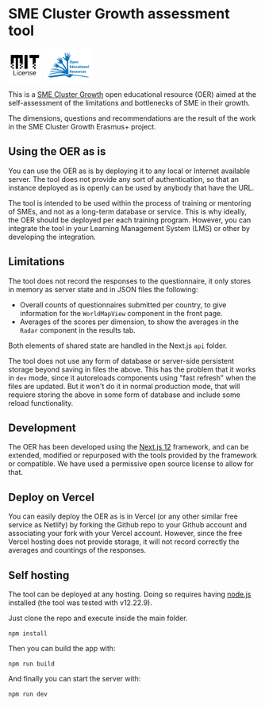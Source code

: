 
# SME Cluster Growth assessment tool
<p float="left">
<img src="public/mitlicense.png" width="67"/>
<img src="public/oer.jpeg" width="100"/>
</p>

This is a [SME Cluster Growth](https://smeclustergrowth.eu/) open educational resource (OER) aimed at the self-assessment of the limitations and bottlenecks of SME in their growth. 

The dimensions, questions and recommendations are the result of the work in the SME Cluster Growth Erasmus+ project.

## Using the OER as is

You can use the OER as is by deploying it to any local or Internet available server. The tool does not provide any sort of authentication, so that an instance deployed as is openly can be used by anybody that have the URL. 

The tool is intended to be used within the process of training or mentoring of SMEs, and not as a long-term database or service. This is why ideally, the OER should be deployed per each training program. However, you can integrate the tool in your Learning Management System (LMS) or other by developing the integration.

## Limitations

The tool does not record the responses to the questionnaire, it only stores in memory as server state and in JSON files the following:
- Overall counts of questionnaires submitted per country, to give information for the `WorldMapView` component in the front page.
- Averages of the scores per dimension, to show the averages in the `Radar` component in the results tab. 

Both elements of shared state are handled in the Next.js `api` folder. 

The tool does not use any form of database or server-side persistent storage beyond saving in files the above. This has the problem that it works in `dev` mode, since it autoreloads components using "fast refresh" when the files are updated. But it won't do it in normal production mode, that will requiere storing the above in some form of database and include some reload functionality. 

## Development

The OER has been developed using the [Next.js 12](https://nextjs.org/) framework, and can be extended, modified or repurposed with the tools provided by the framework or compatible. We have used a permissive open source license to allow for that. 

## Deploy on Vercel

You can easily deploy the OER as is in Vercel (or any other similar free service as Netlify) by forking the Github repo to your Github account and associating your fork with your Vercel account. However, since the free Vercel hosting does not provide storage, it will not record correctly the averages and countings of the responses. 

## Self hosting

The tool can be deployed at any hosting. Doing so requires having [node.js](https://nodejs.org/) installed (the tool was tested with v12.22.9). 

Just clone the repo and execute inside the main folder.

```
npm install
```
Then you can build the app with:
```
npm run build
```

And finally you can start the server with:
```
npm run dev
```

